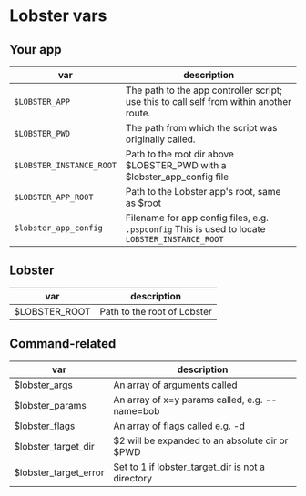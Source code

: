 # Lobster vars

## Your app
| var | description |
|----------|----------|
| `$LOBSTER_APP` | The path to the app controller script; use this to call self from within another route. |
| `$LOBSTER_PWD` | The path from which the script was originally called. |
| `$LOBSTER_INSTANCE_ROOT` | Path to the root dir above $LOBSTER_PWD with a $lobster_app_config file |
| `$LOBSTER_APP_ROOT` | Path to the Lobster app's root, same as $root |
| `$lobster_app_config` | Filename for app config files, e.g. `.pspconfig`  This is used to locate `LOBSTER_INSTANCE_ROOT` |

## Lobster
| var | description |
|----------|----------|
| $LOBSTER_ROOT | Path to the root of Lobster |

## Command-related
| var | description |
|----------|----------|
| $lobster_args | An array of arguments called |
| $lobster_params | An array of x=y params called, e.g. --name=bob |
| $lobster_flags | An array of flags called e.g. -d |
| $lobster_target_dir | $2 will be expanded to an absolute dir or $PWD |
| $lobster_target_error | Set to 1 if lobster_target_dir is not a directory |
